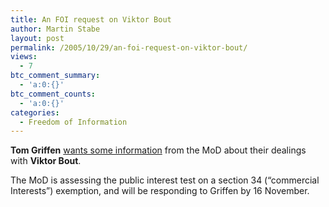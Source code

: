 ```yaml
---
title: An FOI request on Viktor Bout
author: Martin Stabe
layout: post
permalink: /2005/10/29/an-foi-request-on-viktor-bout/
views:
  - 7
btc_comment_summary:
  - 'a:0:{}'
btc_comment_counts:
  - 'a:0:{}'
categories:
  - Freedom of Information
---
```

**Tom Griffen** [wants some information][1] from the MoD about their dealings with **Viktor Bout**. 

The MoD is assessing the public interest test on a section 34 (&ldquo;commercial Interests&rdquo;) exemption, and will be responding to Griffen by 16 November.

 [1]: http://tomgriffin.typepad.com/the_green_ribbon/2005/10/viktor_bout_foi.html